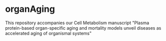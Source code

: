 # organAging
This repository accompanies our Cell Metabolism manuscript "Plasma protein-based organ-specific aging and mortality models unveil diseases as accelerated aging of organismal systems"
